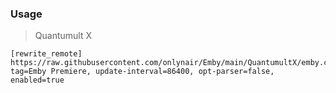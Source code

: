 ### Usage
> Quantumult X
```
[rewrite_remote]
https://raw.githubusercontent.com/onlynair/Emby/main/QuantumultX/emby.conf, tag=Emby Premiere, update-interval=86400, opt-parser=false, enabled=true
```

